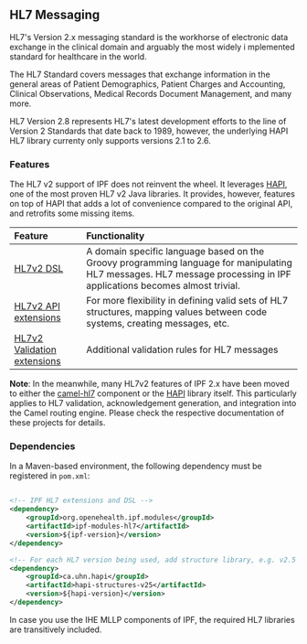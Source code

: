 ## HL7 Messaging

HL7's Version 2.x messaging standard is the workhorse of electronic data exchange in the clinical domain and arguably the most widely i
mplemented standard for healthcare in the world.

The HL7 Standard covers messages that exchange information in the general areas of Patient Demographics, Patient Charges and Accounting, Clinical Observations, Medical Records Document Management, and many more.

HL7 Version 2.8 represents HL7's latest development efforts to the line of Version 2 Standards that date back to 1989, however, the underlying HAPI HL7 library currenty only supports versions 2.1 to 2.6.


### Features

The HL7 v2 support of IPF does not reinvent the wheel. It leverages [HAPI], one of the most proven HL7 v2 Java libraries. It provides, however, features on top of HAPI that adds a lot of convenience compared to the original API, and retrofits some missing items.

| Feature                   | Functionality                           
|:--------------------------|:----------------------------------------
| [HL7v2 DSL]               | A domain specific language based on the Groovy programming language for manipulating HL7 messages. HL7 message processing in IPF applications becomes almost trivial. 
| [HL7v2 API extensions]    | For more flexibility in defining valid sets of HL7 structures, mapping values between code systems, creating messages, etc.
| [HL7v2 Validation extensions] | Additional validation rules for HL7 messages

**Note**:
In the meanwhile, many HL7v2 features of IPF 2.x have been moved to either the [camel-hl7] component or the [HAPI] library itself.
This particularly applies to HL7 validation, acknowledgement generation, and integration into the Camel routing engine.
Please check the respective documentation of these projects for details.


### Dependencies

In a Maven-based environment, the following dependency must be registered in `pom.xml`:

```xml

<!-- IPF HL7 extensions and DSL -->
<dependency>
    <groupId>org.openehealth.ipf.modules</groupId>
    <artifactId>ipf-modules-hl7</artifactId>
    <version>${ipf-version}</version>
</dependency>

<!-- For each HL7 version being used, add structure library, e.g. v2.5 -->
<dependency>
    <groupId>ca.uhn.hapi</groupId>
    <artifactId>hapi-structures-v25</artifactId>
    <version>${hapi-version}</version>
</dependency>

```

In case you use the IHE MLLP components of IPF, the required HL7 libraries are transitively included.


[HAPI]: http://hl7api.sourceforge.net
[HL7v2 DSL]: hl7v2dsl.html
[HL7v2 API extensions]: hl7v2extensions.html
[HL7v2 Validation extensions]: hl7v2validation.html
[camel-hl7]: http://camel.apache.org/hl7.html